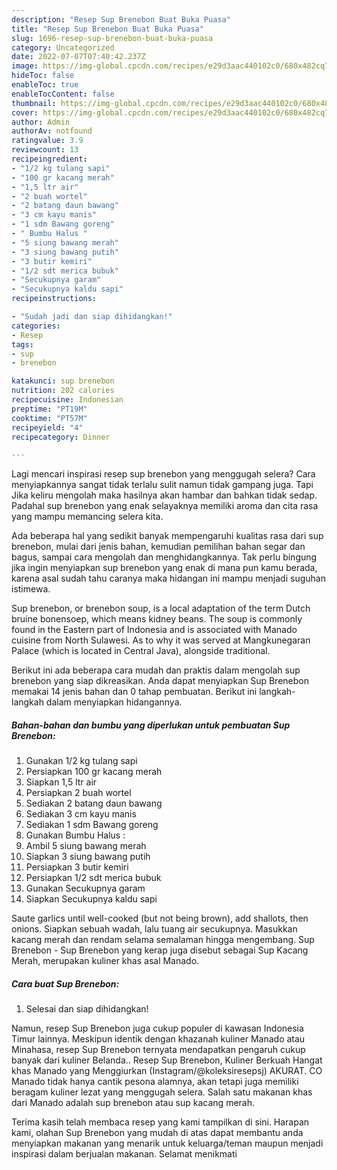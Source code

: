 ```yaml
---
description: "Resep Sup Brenebon Buat Buka Puasa"
title: "Resep Sup Brenebon Buat Buka Puasa"
slug: 1696-resep-sup-brenebon-buat-buka-puasa
category: Uncategorized
date: 2022-07-07T07:40:42.237Z
image: https://img-global.cpcdn.com/recipes/e29d3aac440102c0/680x482cq70/sup-brenebon-foto-resep-utama.jpg
hideToc: false
enableToc: true
enableTocContent: false
thumbnail: https://img-global.cpcdn.com/recipes/e29d3aac440102c0/680x482cq70/sup-brenebon-foto-resep-utama.jpg
cover: https://img-global.cpcdn.com/recipes/e29d3aac440102c0/680x482cq70/sup-brenebon-foto-resep-utama.jpg
author: Admin
authorAv: notfound
ratingvalue: 3.9
reviewcount: 13
recipeingredient:
- "1/2 kg tulang sapi"
- "100 gr kacang merah"
- "1,5 ltr air"
- "2 buah wortel"
- "2 batang daun bawang"
- "3 cm kayu manis"
- "1 sdm Bawang goreng"
- " Bumbu Halus "
- "5 siung bawang merah"
- "3 siung bawang putih"
- "3 butir kemiri"
- "1/2 sdt merica bubuk"
- "Secukupnya garam"
- "Secukupnya kaldu sapi"
recipeinstructions:

- "Sudah jadi dan siap dihidangkan!"
categories:
- Resep
tags:
- sup
- brenebon

katakunci: sup brenebon 
nutrition: 202 calories
recipecuisine: Indonesian
preptime: "PT19M"
cooktime: "PT57M"
recipeyield: "4"
recipecategory: Dinner

---
```



Lagi mencari inspirasi resep sup brenebon yang menggugah selera? Cara menyiapkannya sangat tidak terlalu sulit namun tidak gampang juga. Tapi Jika keliru mengolah maka hasilnya akan hambar dan bahkan tidak sedap. Padahal sup brenebon yang enak selayaknya memiliki aroma dan cita rasa yang mampu memancing selera kita.


Ada beberapa hal yang sedikit banyak mempengaruhi kualitas rasa dari sup brenebon, mulai dari jenis bahan, kemudian pemilihan bahan segar dan bagus, sampai cara mengolah dan menghidangkannya. Tak perlu bingung jika ingin menyiapkan sup brenebon yang enak di mana pun kamu berada, karena asal sudah tahu caranya maka hidangan ini mampu menjadi suguhan istimewa.

Sup brenebon, or brenebon soup, is a local adaptation of the term Dutch bruine bonensoep, which means kidney beans. The soup is commonly found in the Eastern part of Indonesia and is associated with Manado cuisine from North Sulawesi. As to why it was served at Mangkunegaran Palace (which is located in Central Java), alongside traditional.


Berikut ini ada beberapa cara mudah dan praktis dalam mengolah sup brenebon yang siap dikreasikan. Anda dapat menyiapkan Sup Brenebon memakai 14 jenis bahan dan 0 tahap pembuatan. Berikut ini langkah-langkah dalam menyiapkan hidangannya.

<!--inarticleads1-->

##### Bahan-bahan dan bumbu yang diperlukan untuk pembuatan Sup Brenebon:

1. Gunakan 1/2 kg tulang sapi
1. Persiapkan 100 gr kacang merah
1. Siapkan 1,5 ltr air
1. Persiapkan 2 buah wortel
1. Sediakan 2 batang daun bawang
1. Sediakan 3 cm kayu manis
1. Sediakan 1 sdm Bawang goreng
1. Gunakan  Bumbu Halus :
1. Ambil 5 siung bawang merah
1. Siapkan 3 siung bawang putih
1. Persiapkan 3 butir kemiri
1. Persiapkan 1/2 sdt merica bubuk
1. Gunakan Secukupnya garam
1. Siapkan Secukupnya kaldu sapi


Saute garlics until well-cooked (but not being brown), add shallots, then onions. Siapkan sebuah wadah, lalu tuang air secukupnya. Masukkan kacang merah dan rendam selama semalaman hingga mengembang. Sup Brenebon - Sup Brenebon yang kerap juga disebut sebagai Sup Kacang Merah, merupakan kuliner khas asal Manado. 

<!--inarticleads2-->

##### Cara buat Sup Brenebon:


1. Selesai dan siap dihidangkan!

Namun, resep Sup Brenebon juga cukup populer di kawasan Indonesia Timur lainnya. Meskipun identik dengan khazanah kuliner Manado atau Minahasa, resep Sup Brenebon ternyata mendapatkan pengaruh cukup banyak dari kuliner Belanda.. Resep Sup Brenebon, Kuliner Berkuah Hangat khas Manado yang Menggiurkan (Instagram/@koleksiresepsj) AKURAT. CO Manado tidak hanya cantik pesona alamnya, akan tetapi juga memiliki beragam kuliner lezat yang menggugah selera. Salah satu makanan khas dari Manado adalah sup brenebon atau sup kacang merah. 

Terima kasih telah membaca resep yang kami tampilkan di sini. Harapan kami, olahan Sup Brenebon yang mudah di atas dapat membantu anda menyiapkan makanan yang menarik untuk keluarga/teman maupun menjadi inspirasi dalam berjualan makanan. Selamat menikmati
